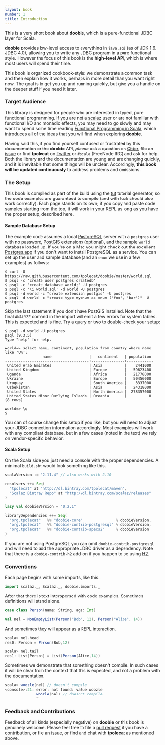 ```yaml
---
layout: book
number: 1
title: Introduction
---
```


This is a very short book about **doobie**, which is a pure-functional JDBC layer for Scala.

**doobie** provides low-level access to everything in `java.sql` (as of JDK 1.6, JDBC 4.0), allowing you to write any JDBC program in a pure functional style. However the focus of this book is the **high-level API**, which is where most users will spend their time.

This book is organized cookbook-style: we demonstrate a common task and then explain how it works, perhaps in more detail than you want right now. The goal is to get you up and running quickly, but give you a handle on the deeper stuff if you need it later.


### Target Audience

This library is designed for people who are interested in typed, pure functional programming. If you are not a [scalaz](https://github.com/scalaz/scalaz) user or are not familiar with functional I/O and monadic effects, you may need to go slowly and may want to spend some time reading [Functional Programming in Scala](http://manning.com/bjarnason/), which introduces all of the ideas that you will find when exploring **doobie**.

Having said this, if you find yourself confused or frustrated by this documentation or the **doobie** API, *please* ask a question on [Gitter](https://gitter.im/tpolecat/doobie), file an [issue](https://github.com/tpolecat/doobie/issues) or find **tpolecat** on [Twitter](https://twitter.com/tpolecat) or `#scala` (FreeNode IRC) and ask for help. Both the library and the documentation are young and are changing quickly, and it is inevitable that some things will be unclear. Accordingly, **this book will be updated continuously** to address problems and omissions.


### The Setup

This book is compiled as part of the build using the [tut](https://github.com/tpolecat/tut) tutorial generator, so the code examples are guaranteed to compile (and with luck should also work correctly). Each page stands on its own; if you copy and paste code samples starting from the top, it will work in your REPL as long as you have the proper setup, described here.

#### Sample Database Setup

The example code assumes a local [PostgreSQL](http://www.postgresql.org/) server with a `postgres` user with no password, [PostGIS](http://postgis.net/) extensions (optional), and the sample `world` database loaded up. If you're on a Mac you might check out the excellent [Postgres.app](http://postgresapp.com/) if you don't want to install PostgreSQL as a service. You can set up the user and sample database (and an `enum` we use in a few examples) as follows:

```
$ curl -O https://raw.githubusercontent.com/tpolecat/doobie/master/world.sql
$ psql -c 'create user postgres createdb'
$ psql -c 'create database world;' -U postgres
$ psql -c '\i world.sql' -d world -U postgres
$ psql -d world -c "create extension postgis" -U postgres
$ psql -d world -c "create type myenum as enum ('foo', 'bar')" -U postgres
```

Skip the last statement if you don't have PostGIS installed. Note that the final `ANALYZE` comand in the import will emit a few errors for system tables. This is expected and is fine. Try a query or two to double-check your setup:

```
$ psql -d world -U postgres
psql (9.3.5)
Type "help" for help.

world=> select name, continent, population from country where name like 'U%';
                 name                 |   continent   | population
--------------------------------------+---------------+------------
 United Arab Emirates                 | Asia          |    2441000
 United Kingdom                       | Europe        |   59623400
 Uganda                               | Africa        |   21778000
 Ukraine                              | Europe        |   50456000
 Uruguay                              | South America |    3337000
 Uzbekistan                           | Asia          |   24318000
 United States                        | North America |  278357000
 United States Minor Outlying Islands | Oceania       |          0
(8 rows)

world=> \q
$
```

You can of course change this setup if you like, but you will need to adjust your JDBC connection information accordingly. Most examples will work with any compliant database, but in a few cases (noted in the text) we rely on vendor-specific behavior.

#### Scala Setup

On the Scala side you just need a console with the proper dependencies. A minimal `build.sbt` would look something like this.

```scala
scalaVersion := "2.11.4" // also works with 2.10

resolvers ++= Seq(
  "tpolecat" at "http://dl.bintray.com/tpolecat/maven",
  "Scalaz Bintray Repo" at "http://dl.bintray.com/scalaz/releases"
)

lazy val doobieVersion = "0.2.1"

libraryDependencies ++= Seq(
  "org.tpolecat"   %% "doobie-core"               % doobieVersion,
  "org.tpolecat"   %% "doobie-contrib-postgresql" % doobieVersion,
  "org.tpolecat"   %% "doobie-contrib-specs2"     % doobieVersion
)
```

If you are not using PostgreSQL you can omit `doobie-contrib-postgresql` and will need to add the appropriate JDBC driver as a dependency. Note that there is a `doobie-contrib-h2` add-on if you happen to be using [H2](http://www.h2database.com/).

### Conventions

Each page begins with some imports, like this.

```scala
import scalaz._, Scalaz._, doobie.imports._
```

After that there is text interspersed with code examples. Sometimes definitions will stand alone.

```scala
case class Person(name: String, age: Int)

val nel = NonEmptyList(Person("Bob", 12), Person("Alice", 14))
```
And sometimes they will appear as a REPL interaction.

```scala
scala> nel.head
res0: Person = Person(Bob,12)

scala> nel.tail
res1: List[Person] = List(Person(Alice,14))
```

Sometimes we demonstrate that something doesn't compile. In such cases it will be clear from the context that this is expected, and not a problem with the documentation.

```scala
scala> woozle(nel) // doesn't compile
<console>:21: error: not found: value woozle
              woozle(nel) // doesn't compile
              ^
```

### Feedback and Contributions

Feedback of all kinds (especially negative) on **doobie** or this book is genuinely welcome. Please feel free to file a [pull request](https://github.com/tpolecat/doobie) if you have a contribution, or file an [issue](https://github.com/tpolecat/doobie/issues), or find and chat with **tpolecat** as mentioned above.

